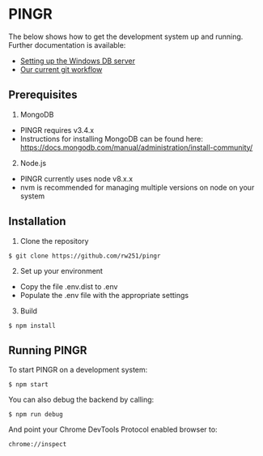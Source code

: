 # PINGR

The below shows how to get the development system up and running. Further documentation is available:

- [Setting up the Windows DB server](../master/docs/DB_DEPLOYMENT.md)
- [Our current git workflow](../master/docs/GIT_WORKFLOW.md)

## Prerequisites

1. MongoDB
  * PINGR requires v3.4.x
  * Instructions for installing MongoDB can be found here: https://docs.mongodb.com/manual/administration/install-community/

2. Node.js
  * PINGR currently uses node v8.x.x
  * nvm is recommended for managing multiple versions on node on your system

 
## Installation

1. Clone the repository

```
$ git clone https://github.com/rw251/pingr
```

2. Set up your environment

  * Copy the file .env.dist to .env 
  * Populate the .env file with the appropriate settings


3. Build

```
$ npm install 
```	

## Running PINGR

To start PINGR on a development system:

```
$ npm start
```

You can also debug the backend by calling:

```
$ npm run debug 
```

And point your Chrome DevTools Protocol enabled browser to:

```
chrome://inspect
```

